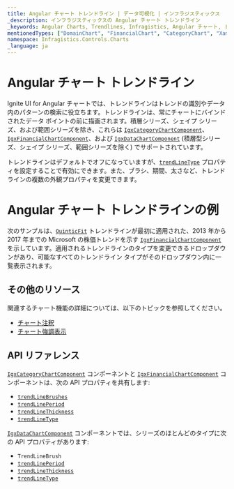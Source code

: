 ```yaml
---
title: Angular チャート トレンドライン | データ可視化 | インフラジスティックス
_description: インフラジスティックスの Angular チャート トレンドライン
_keywords: Angular Charts, Trendlines, Infragistics, Angular チャート, トレンドライン, インフラジスティックス
mentionedTypes: ["DomainChart", "FinancialChart", "CategoryChart", "XamDataChart", "TrendLineType"]
namespace: Infragistics.Controls.Charts
_language: ja
---
```


# Angular チャート トレンドライン

Ignite UI for Angular チャートでは、トレンドラインはトレンドの識別やデータ内のパターンの検索に役立ちます。トレンドラインは、常にチャートにバインドされたデータ ポイントの前に描画されます。積層シリーズ、シェイプ シリーズ、および範囲シリーズを除き、これらは [`IgxCategoryChartComponent`]({environment:dvApiBaseUrl}/products/ignite-ui-angular/api/docs/typescript/latest/classes/igxcategorychartcomponent.html)、[`IgxFinancialChartComponent`]({environment:dvApiBaseUrl}/products/ignite-ui-angular/api/docs/typescript/latest/classes/igxfinancialchartcomponent.html)、および [`IgxDataChartComponent`]({environment:dvApiBaseUrl}/products/ignite-ui-angular/api/docs/typescript/latest/classes/igxdatachartcomponent.html) (積層型シリーズ、シェイプ シリーズ、範囲シリーズを除く) でサポートされています。

トレンドラインはデフォルトでオフになっていますが、[`trendLineType`]({environment:dvApiBaseUrl}/products/ignite-ui-angular/api/docs/typescript/latest/classes/igxdomainchartcomponent.html#trendlinetype) プロパティを設定することで有効にできます。また、ブラシ、期間、太さなど、トレンドラインの複数の外観プロパティを変更できます。

# Angular チャート トレンドラインの例

次のサンプルは、[`QuinticFit`]({environment:dvApiBaseUrl}/products/ignite-ui-angular/api/docs/typescript/latest/enums/trendlinetype.html#quinticfit) トレンドラインが最初に適用された、2013 年から 2017 年までの Microsoft の株価トレンドを示す [`IgxFinancialChartComponent`]({environment:dvApiBaseUrl}/products/ignite-ui-angular/api/docs/typescript/latest/classes/igxfinancialchartcomponent.html) を示しています。適用されるトレンドラインのタイプを変更できるドロップダウンがあり、可能なすべてのトレンドライン タイプがそのドロップダウン内に一覧表示されます。

<code-view style="height: 500px" alt="Angular トレンドラインの例"
  data-demos-base-url="{environment:dvDemosBaseUrl}"
           iframe-src="{environment:dvDemosBaseUrl}/charts/financial-chart-trendlines"
                                        github-src="charts/financial-chart/trendlines">
</code-view>


<div class="divider--half"></div>

## その他のリソース

関連するチャート機能の詳細については、以下のトピックを参照してください。

*   [チャート注釈](chart-annotations.md)
*   [チャート強調表示](chart-highlighting.md)

## API リファレンス

[`IgxCategoryChartComponent`]({environment:dvApiBaseUrl}/products/ignite-ui-angular/api/docs/typescript/latest/classes/igxcategorychartcomponent.html) コンポーネントと [`IgxFinancialChartComponent`]({environment:dvApiBaseUrl}/products/ignite-ui-angular/api/docs/typescript/latest/classes/igxfinancialchartcomponent.html) コンポーネントは、次の API プロパティを共有します:

*   [`trendLineBrushes`]({environment:dvApiBaseUrl}/products/ignite-ui-angular/api/docs/typescript/latest/classes/igxdomainchartcomponent.html#trendlinebrushes)
*   [`trendLinePeriod`]({environment:dvApiBaseUrl}/products/ignite-ui-angular/api/docs/typescript/latest/classes/igxdomainchartcomponent.html#trendlineperiod)
*   [`trendLineThickness`]({environment:dvApiBaseUrl}/products/ignite-ui-angular/api/docs/typescript/latest/classes/igxdomainchartcomponent.html#trendlinethickness)
*   [`trendLineType`]({environment:dvApiBaseUrl}/products/ignite-ui-angular/api/docs/typescript/latest/classes/igxdomainchartcomponent.html#trendlinetype)

[`IgxDataChartComponent`]({environment:dvApiBaseUrl}/products/ignite-ui-angular/api/docs/typescript/latest/classes/igxdatachartcomponent.html) コンポーネントでは、シリーズのほとんどのタイプに次の API プロパティがあります:

*   `TrendLineBrush`
*   [`trendLinePeriod`]({environment:dvApiBaseUrl}/products/ignite-ui-angular/api/docs/typescript/latest/classes/igxdomainchartcomponent.html#trendlineperiod)
*   [`trendLineThickness`]({environment:dvApiBaseUrl}/products/ignite-ui-angular/api/docs/typescript/latest/classes/igxdomainchartcomponent.html#trendlinethickness)
*   [`trendLineType`]({environment:dvApiBaseUrl}/products/ignite-ui-angular/api/docs/typescript/latest/classes/igxdomainchartcomponent.html#trendlinetype)
